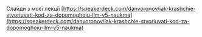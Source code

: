 <!--
date: 2024-03-01T21:13:18
edited: 2024-03-04T10:57:42
-->

Слайди з моєї лекції
 [https://speakerdeck.com/danvoronov/iak-krashchie-stvoriuvati-kod-za-dopomoghoiu-llm-v5-naukma](https://speakerdeck.com/danvoronov/iak-krashchie-stvoriuvati-kod-za-dopomoghoiu-llm-v5-naukma)
